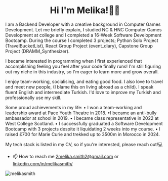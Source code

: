 <h1 align="center">Hi I'm Melika!👋🏼</h1> 

I am a Backend Developer with a creative background in Computer Games Development. Let me briefly explain, I studied NC & HNC Computer Games Development at college and I completed a 16-Week Software Development Bootcamp. During the course I completed 3 projects; Python Solo Project (TravelBucketList), React Group Project (event_diary), Capstone Group Project (DRAMM_Synthesizer).

I became interested in programming when I first experienced that accomplishing feeling you feel after your code finally runs! I'm still figuring out my niche in this industry, so I'm eager to learn more and grow overall.

I enjoy team-working, socialising, and eating good food. I also love to travel and meet new people, (I blame this on living abroad as a child). I speak fluent English and intermediate Turkish. I'd love to improve my Turkish and professionally use my skill.

Some proud achievements in my life:
• I won a team-working and leadership award at Pace Youth Theatre in 2018.
•I became an anti-bully ambassador at school in 2019. 
• I became class representative in 2022 at West College Scotland.
• I successfully graduated a Software Development Bootcamp with 3 projects despite it liquidating 2 weeks into my course.
• I raised £700 for Marie Curie and trekked up to 3500m in Morocco in 2024.

My tech stack is listed in my CV, so if you're interested, please reach out!💻

- 📫 How to reach me <a href="mailto:2melika.smith2@gmail.com">2melika.smith2@gmail.com</a> or <a href="https://www.linkedin.com/in/melikasmith/">linkedin.com/in/melikasmith/</a>


<p><img align="center" src="https://github-readme-stats.vercel.app/api/top-langs?username=melikasmith&show_icons=true&locale=en&layout=compact" alt="melikasmith" /></p>

